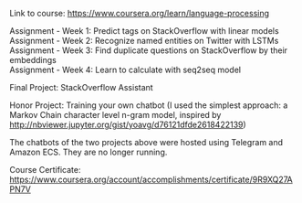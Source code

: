 Link to course: https://www.coursera.org/learn/language-processing

Assignment - Week 1: Predict tags on StackOverflow with linear models    
Assignment - Week 2: Recognize named entities on Twitter with LSTMs    
Assignment - Week 3: Find duplicate questions on StackOverflow by their embeddings  
Assignment - Week 4: Learn to calculate with seq2seq model  

Final Project: StackOverflow Assistant

Honor Project: Training your own chatbot (I used the simplest approach: a Markov Chain character level n-gram model, inspired by http://nbviewer.jupyter.org/gist/yoavg/d76121dfde2618422139)  

The chatbots of the two projects above were hosted using Telegram and Amazon ECS. They are no longer running.

Course Certificate: https://www.coursera.org/account/accomplishments/certificate/9R9XQ27APN7V  
